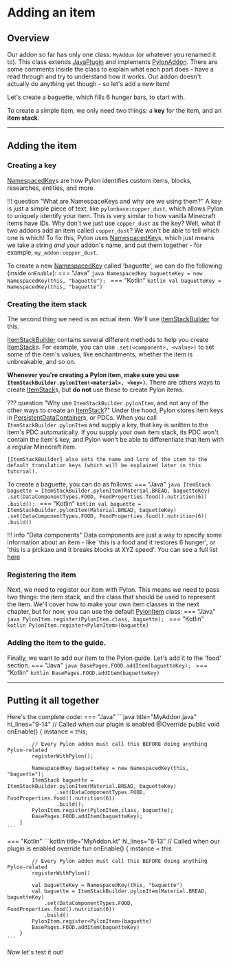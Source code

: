 # Adding an item

## Overview

Our addon so far has only one class: `MyAddon` (or whatever you renamed it to). This class extends [JavaPlugin] and implements [PylonAddon]. There are some comments inside the class to explain what each part does - have a read through and try to understand how it works. Our addon doesn't actually do anything yet though - so let's add a new item!

Let's create a baguette, which fills 6 hunger bars, to start with.

To create a simple item, we only need two things: a **key** for the item, and an **item stack**.

---

## Adding the item

### Creating a key

[NamespacedKey]s are how Pylon identifies custom items, blocks, researches, entities, and more.

!!! question "What are NamespaceKeys and why are we using them?"
    A key is just a simple piece of text, like `pylonbase:copper_dust`, which allows Pylon to uniquely identify your item. This is very similar to how vanilla Minecraft items have IDs. Why don't we just use `copper_dust` as the key? Well, what if two addons add an item called `copper_dust`? We won't be able to tell which one is which! To fix this, Pylon uses [NamespacedKey]s, which just means we take a string *and* your addon's name, and put them together - for example, `my_addon:copper_dust`.

To create a new [NamespacedKey] called 'baguette', we can do the following (inside `onEnable`):
=== "Java"
    ```java
    NamespacedKey baguetteKey = new NamespacedKey(this, "baguette");
    ```
=== "Kotlin"
    ```kotlin
    val baguetteKey = NamespacedKey(this, "baguette")
    ```

### Creating the item stack

The second thing we need is an actual item. We'll use [ItemStackBuilder] for this.

[ItemStackBuilder] contains several different methods to help you create [ItemStack]s. For example, you can use `.set(<component>, <value>)` to set some of the item's values, like enchantments, whether the item is unbreakable, and so on.

**Whenever you're creating a Pylon item, make sure you use `ItemStackBuilder.pylonItem(<material>, <key>)`.** There are others ways to create [ItemStack]s, but **do not** use these to create Pylon items. 

??? question "Why use `ItemStackBuilder.pylonItem`, and not any of the other ways to create an [ItemStack]?"
    Under the hood, Pylon stores item keys in [PersistentDataContainer]s, or PDCs. When you call `ItemStackBuilder.pylonItem` and supply a key, that key is written to the item's PDC automatically. If you supply your own item stack, its PDC won't contain the item's key, and Pylon won't be able to differentiate that item with a regular Minecraft item.

    [ItemStackBuilder] also sets the name and lore of the item to the default translation keys (which will be explained later in this tutorial).

To create a baguette, you can do as follows:
=== "Java"
    ```java
    ItemStack baguette = ItemStackBuilder.pylonItem(Material.BREAD, baguetteKey)
            .set(DataComponentTypes.FOOD, FoodProperties.food().nutrition(6))
            .build();
    ```
=== "Kotlin"
    ```kotlin
    val baguette = ItemStackBuilder.pylonItem(Material.BREAD, baguetteKey)
        .set(DataComponentTypes.FOOD, FoodProperties.food().nutrition(6))
        .build()
    ```

!!! info "Data components"
    Data components are just a way to specify some information about an item - like 'this is a food and it restores 6 hunger', or 'this is a pickaxe and it breaks blocks at XYZ speed'. You can see a full list [here](https://jd.papermc.io/paper/1.21.8/io/papermc/paper/datacomponent/DataComponentTypes.html)

### Registering the item

Next, we need to register our item with Pylon. This means we need to pass two things: the item stack, and the class that should be used to represent the item. We'll cover how to make your own item classes in the next chapter, but for now, you can use the default [PylonItem] class:
=== "Java"
    ```java
    PylonItem.register(PylonItem.class, baguette);
    ```
=== "Kotlin"
    ```kotlin
    PylonItem.register<PylonItem>(baguette)
    ```

### Adding the item to the guide.

Finally, we want to add our item to the Pylon guide. Let's add it to the 'food' section.
=== "Java"
    ```java
    BasePages.FOOD.addItem(baguetteKey);
    ```
=== "Kotlin"
    ```kotlin
    BasePages.FOOD.addItem(baguetteKey)
    ```

---

## Putting it all together

Here's the complete code:
=== "Java"
    ```java title="MyAddon.java" hl_lines="9-14"
        // Called when our plugin is enabled
        @Override
        public void onEnable() {
            instance = this;
    
            // Every Pylon addon must call this BEFORE doing anything Pylon-related
            registerWithPylon();
    
            NamespacedKey baguetteKey = new NamespacedKey(this, "baguette");
            ItemStack baguette = ItemStackBuilder.pylonItem(Material.BREAD, baguetteKey)
                    .set(DataComponentTypes.FOOD, FoodProperties.food().nutrition(6))
                    .build();
            PylonItem.register(PylonItem.class, baguette);
            BasePages.FOOD.addItem(baguetteKey);
        }
    ```
=== "Kotlin"
    ```kotlin title="MyAddon.kt" hl_lines="8-13"
        // Called when our plugin is enabled
        override fun onEnable() {
            instance = this
    
            // Every Pylon addon must call this BEFORE doing anything Pylon-related
            registerWithPylon()
    
            val baguetteKey = NamespacedKey(this, "baguette")
            val baguette = ItemStackBuilder.pylonItem(Material.BREAD, baguetteKey)
                .set(DataComponentTypes.FOOD, FoodProperties.food().nutrition(6))
                .build()
            PylonItem.register<PylonItem>(baguette)
            BasePages.FOOD.addItem(baguetteKey)
        }
    ```
Now let's test it out!

[JavaPlugin]: https://jd.papermc.io/paper/1.21.8/org/bukkit/plugin/java/JavaPlugin.html
[PylonAddon]: https://pylonmc.github.io/pylon-core/docs/javadoc/io/github/pylonmc/pylon/core/addon/PylonAddon.html
[NamespacedKey]: https://jd.papermc.io/paper/1.21.8/org/bukkit/NamespacedKey.html
[ItemStackBuilder]: https://pylonmc.github.io/pylon-core/docs/javadoc/io/github/pylonmc/pylon/core/item/builder/ItemStackBuilder.html
[ItemStack]: https://jd.papermc.io/paper/1.21.8/org/bukkit/inventory/ItemStack.html
[PylonItem]: https://pylonmc.github.io/pylon-core/docs/javadoc/io/github/pylonmc/pylon/core/item/PylonItem.html
[PersistentDataContainer]: https://jd.papermc.io/paper/1.21.8/org/bukkit/persistence/PersistentDataContainer.html
